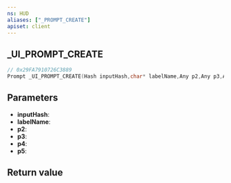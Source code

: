 ```yaml
---
ns: HUD
aliases: ["_PROMPT_CREATE"]
apiset: client
---
```

## _UI_PROMPT_CREATE

```c
// 0x29FA7910726C3889
Prompt _UI_PROMPT_CREATE(Hash inputHash,char* labelName,Any p2,Any p3,Any p4,int p5);
```


## Parameters
* **inputHash**:
* **labelName**:
* **p2**:
* **p3**:
* **p4**:
* **p5**:

## Return value